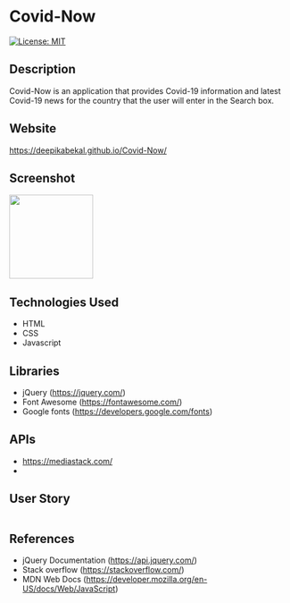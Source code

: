 # Covid-Now

[![License: MIT](https://img.shields.io/badge/License-MIT-yellow.svg)](https://opensource.org/licenses/MIT)

## Description
Covid-Now is an application that provides Covid-19 information and latest Covid-19 news for the country that the user will enter in the Search box.

## Website
 https://deepikabekal.github.io/Covid-Now/

## Screenshot
<img src="assets/images/screenshot.gif" width=150 height = 150>

## Technologies Used
* HTML
* CSS
* Javascript

## Libraries
* jQuery (https://jquery.com/)
* Font Awesome (https://fontawesome.com/)
* Google fonts (https://developers.google.com/fonts)

## APIs
* https://mediastack.com/
* 

## User Story
```
```

## References
* jQuery Documentation (https://api.jquery.com/)
* Stack overflow (https://stackoverflow.com/)
* MDN Web Docs (https://developer.mozilla.org/en-US/docs/Web/JavaScript)
